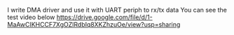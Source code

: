 I write DMA driver and use it with UART periph to rx/tx data 
You can see the test video below 
https://drive.google.com/file/d/1-MaAwCIKHCCF7XgOZlRdbIq8XKZhzuOe/view?usp=sharing
